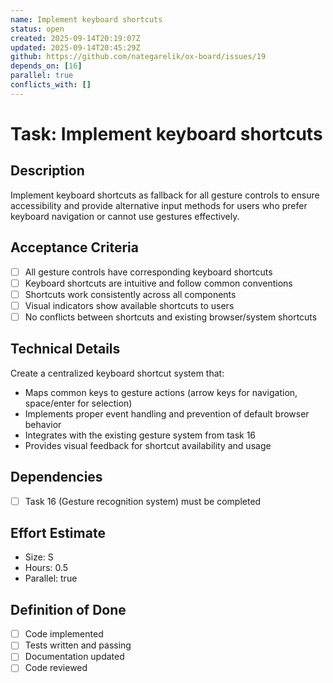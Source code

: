 ```yaml
---
name: Implement keyboard shortcuts
status: open
created: 2025-09-14T20:19:07Z
updated: 2025-09-14T20:45:29Z
github: https://github.com/nategarelik/ox-board/issues/19
depends_on: [16]
parallel: true
conflicts_with: []
---
```


# Task: Implement keyboard shortcuts

## Description
Implement keyboard shortcuts as fallback for all gesture controls to ensure accessibility and provide alternative input methods for users who prefer keyboard navigation or cannot use gestures effectively.

## Acceptance Criteria
- [ ] All gesture controls have corresponding keyboard shortcuts
- [ ] Keyboard shortcuts are intuitive and follow common conventions
- [ ] Shortcuts work consistently across all components
- [ ] Visual indicators show available shortcuts to users
- [ ] No conflicts between shortcuts and existing browser/system shortcuts

## Technical Details
Create a centralized keyboard shortcut system that:
- Maps common keys to gesture actions (arrow keys for navigation, space/enter for selection)
- Implements proper event handling and prevention of default browser behavior
- Integrates with the existing gesture system from task 16
- Provides visual feedback for shortcut availability and usage

## Dependencies
- [ ] Task 16 (Gesture recognition system) must be completed

## Effort Estimate
- Size: S
- Hours: 0.5
- Parallel: true

## Definition of Done
- [ ] Code implemented
- [ ] Tests written and passing
- [ ] Documentation updated
- [ ] Code reviewed
